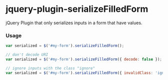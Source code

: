 jquery-plugin-serializeFilledForm
=================================

jQuery Plugin that only serializes inputs in a form that have values.

### Usage

```javascript
var serialized = $('#my-form').serializeFilledForm();

// don't decode URI
var serialized = $('#my-form').serializeFilledForm({ decode: false });

// ignore inputs with the class "ignore"
var serialized = $('#my-form').serializeFilledForm({ invalidClass: 'ignore' });




